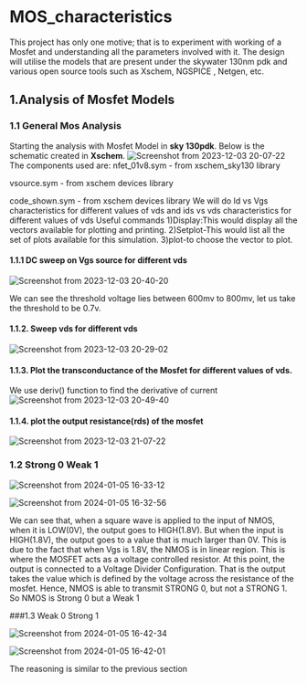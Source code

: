 # MOS_characteristics
This project has only one motive; that is to experiment with working of a Mosfet and understanding all the parameters involved with it. The design will utilise the models that are present under the skywater 130nm pdk and various open source tools such as Xschem, NGSPICE , Netgen, etc.
## 1.Analysis of Mosfet Models
### 1.1 General Mos Analysis

Starting the analysis with Mosfet Model in **sky 130pdk**. Below is the schematic created in **Xschem**. 
![Screenshot from 2023-12-03 20-07-22](https://github.com/K-shejuti/CMOS_characteristics/assets/152790020/0aca716b-b369-4448-8ab6-b641680b5afe)
The components used are:
nfet_01v8.sym - from xschem_sky130 library

vsource.sym - from xschem devices library

code_shown.sym - from xschem devices library
We will do Id vs Vgs characteristics for different values of vds and ids vs vds characteristics for different values of vds
Useful commands
1)Display:This would display all the vectors available for plotting and printing.
2)Setplot-This would list all the set of plots available for this simulation.
3)plot-to choose the vector to plot.
#### 1.1.1 DC sweep on Vgs source for different vds
![Screenshot from 2023-12-03 20-40-20](https://github.com/K-shejuti/CMOS_characteristics/assets/152790020/c73c799d-b47b-4333-8007-dcabf910810b)

We can see the threshold voltage lies between 600mv to 800mv, let us take the threshold to be 0.7v.

#### 1.1.2. Sweep vds for different vds

![Screenshot from 2023-12-03 20-29-02](https://github.com/K-shejuti/CMOS_characteristics/assets/152790020/976b6118-d0b0-4480-b22e-79cd8e5cf60e)

#### 1.1.3. Plot the transconductance of the Mosfet for different values of vds.
We use deriv() function to find the derivative of current
![Screenshot from 2023-12-03 20-49-40](https://github.com/K-shejuti/CMOS_characteristics/assets/152790020/d29911a8-501d-4021-8d77-adc796baa16a)
#### 1.1.4. plot the output resistance(rds) of the mosfet
![Screenshot from 2023-12-03 21-07-22](https://github.com/K-shejuti/CMOS_characteristics/assets/152790020/d9c01e2f-3381-45a0-8c3f-8bc1cbcbf49c)

### 1.2 Strong 0 Weak 1
![Screenshot from 2024-01-05 16-33-12](https://github.com/K-shejuti/MOSFET-_Characteristics/assets/152790020/ef76aefd-656d-47cf-a9e4-92df631c4284)

![Screenshot from 2024-01-05 16-32-56](https://github.com/K-shejuti/MOSFET-_Characteristics/assets/152790020/e6c016e3-6c90-4993-b528-92196e23d26d)

We can see that, when a square wave is applied to the input of NMOS, when it is LOW(0V), the output goes to HIGH(1.8V). But when the input is HIGH(1.8V), the output goes to a value that is much larger than 0V. This is due to the fact that when Vgs is 1.8V, the NMOS is in linear region. This is where the MOSFET acts as a voltage controlled resistor. At this point, the output is connected to a Voltage Divider Configuration. That is the output takes the value which is defined by the voltage across the resistance of the mosfet. Hence, NMOS is able to transmit STRONG 0, but not a STRONG 1. So NMOS is Strong 0 but a Weak 1

###1.3 Weak 0 Strong 1

![Screenshot from 2024-01-05 16-42-34](https://github.com/K-shejuti/MOSFET-_Characteristics/assets/152790020/443ae2fa-862c-441c-b361-3952b1ca8430)

![Screenshot from 2024-01-05 16-42-01](https://github.com/K-shejuti/MOSFET-_Characteristics/assets/152790020/6d324d47-23bc-4b7a-b510-5cf79a2ff457)

The reasoning is similar to the previous section














